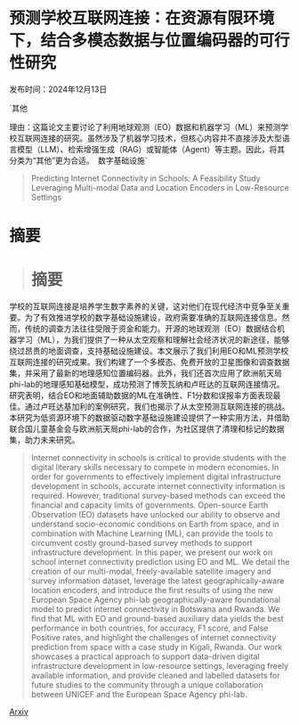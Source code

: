 # 预测学校互联网连接：在资源有限环境下，结合多模态数据与位置编码器的可行性研究

发布时间：2024年12月13日

`其他

理由：这篇论文主要讨论了利用地球观测（EO）数据和机器学习（ML）来预测学校互联网连接的研究。虽然涉及了机器学习技术，但核心内容并不直接涉及大型语言模型（LLM）、检索增强生成（RAG）或智能体（Agent）等主题。因此，将其分类为“其他”更为合适。` `数字基础设施`

> Predicting Internet Connectivity in Schools: A Feasibility Study Leveraging Multi-modal Data and Location Encoders in Low-Resource Settings

# 摘要

> # 摘要
学校的互联网连接是培养学生数字素养的关键，这对他们在现代经济中竞争至关重要。为了有效推进学校的数字基础设施建设，政府需要准确的互联网连接信息。然而，传统的调查方法往往受限于资金和能力。开源的地球观测（EO）数据结合机器学习（ML），为我们提供了一种从太空观察和理解社会经济状况的新途径，能够绕过昂贵的地面调查，支持基础设施建设。本文展示了我们利用EO和ML预测学校互联网连接的研究成果。我们构建了一个多模态、免费开放的卫星图像和调查数据集，并采用了最新的地理感知位置编码器。此外，我们还首次应用了欧洲航天局phi-lab的地理感知基础模型，成功预测了博茨瓦纳和卢旺达的互联网连接情况。研究表明，结合EO和地面辅助数据的ML在准确性、F1分数和误报率方面表现最佳。通过卢旺达基加利的案例研究，我们也揭示了从太空预测互联网连接的挑战。本研究为低资源环境下的数据驱动数字基础设施建设提供了一种实用方法，并借助联合国儿童基金会与欧洲航天局phi-lab的合作，为社区提供了清理和标记的数据集，助力未来研究。

> Internet connectivity in schools is critical to provide students with the digital literary skills necessary to compete in modern economies. In order for governments to effectively implement digital infrastructure development in schools, accurate internet connectivity information is required. However, traditional survey-based methods can exceed the financial and capacity limits of governments. Open-source Earth Observation (EO) datasets have unlocked our ability to observe and understand socio-economic conditions on Earth from space, and in combination with Machine Learning (ML), can provide the tools to circumvent costly ground-based survey methods to support infrastructure development. In this paper, we present our work on school internet connectivity prediction using EO and ML. We detail the creation of our multi-modal, freely-available satellite imagery and survey information dataset, leverage the latest geographically-aware location encoders, and introduce the first results of using the new European Space Agency phi-lab geographically-aware foundational model to predict internet connectivity in Botswana and Rwanda. We find that ML with EO and ground-based auxiliary data yields the best performance in both countries, for accuracy, F1 score, and False Positive rates, and highlight the challenges of internet connectivity prediction from space with a case study in Kigali, Rwanda. Our work showcases a practical approach to support data-driven digital infrastructure development in low-resource settings, leveraging freely available information, and provide cleaned and labelled datasets for future studies to the community through a unique collaboration between UNICEF and the European Space Agency phi-lab.

[Arxiv](https://arxiv.org/abs/2412.12188)